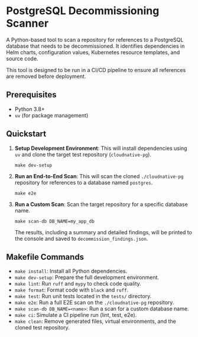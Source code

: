 # PostgreSQL Decommissioning Scanner

A Python-based tool to scan a repository for references to a PostgreSQL database that needs to be decommissioned. It identifies dependencies in Helm charts, configuration values, Kubernetes resource templates, and source code.

This tool is designed to be run in a CI/CD pipeline to ensure all references are removed before deployment.

## Prerequisites

- Python 3.8+
- `uv` (for package management)

## Quickstart

1.  **Setup Development Environment**:
    This will install dependencies using `uv` and clone the target test repository (`cloudnative-pg`).
    ```
    make dev-setup
    ```

2.  **Run an End-to-End Scan**:
    This will scan the cloned `./cloudnative-pg` repository for references to a database named `postgres`.
    ```
    make e2e
    ```

3.  **Run a Custom Scan**:
    Scan the target repository for a specific database name.
    ```
    make scan-db DB_NAME=my_app_db
    ```
    The results, including a summary and detailed findings, will be printed to the console and saved to `decommission_findings.json`.

## Makefile Commands

- `make install`: Install all Python dependencies.
- `make dev-setup`: Prepare the full development environment.
- `make lint`: Run `ruff` and `mypy` to check code quality.
- `make format`: Format code with `black` and `ruff`.
- `make test`: Run unit tests located in the `tests/` directory.
- `make e2e`: Run a full E2E scan on the `./cloudnative-pg` repository.
- `make scan-db DB_NAME=<name>`: Run a scan for a custom database name.
- `make ci`: Simulate a CI pipeline run (lint, test, e2e).
- `make clean`: Remove generated files, virtual environments, and the cloned test repository.
